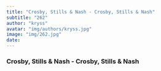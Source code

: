 ```yaml
---
title: "Crosby, Stills & Nash - Crosby, Stills & Nash"
subtitle: "262"
author: "kryss"
avatar: "img/authors/kryss.jpg"
image: "img/262.jpg"
date:
---
```


### Crosby, Stills & Nash - Crosby, Stills & Nash
